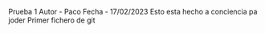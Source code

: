 Prueba 1
Autor - Paco
Fecha - 17/02/2023
Esto esta hecho a conciencia pa joder 
Primer fichero de git 


